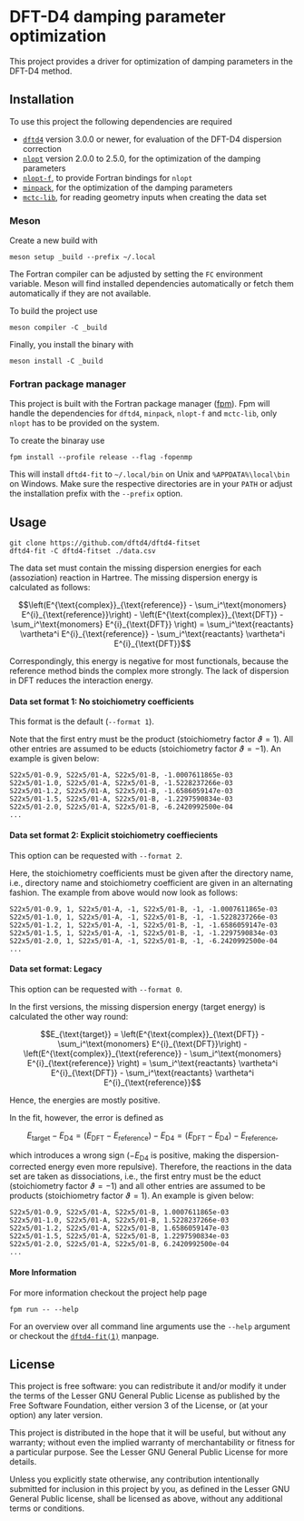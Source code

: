 # DFT-D4 damping parameter optimization

This project provides a driver for optimization of damping parameters in the DFT-D4 method.

## Installation

To use this project the following dependencies are required

- [`dftd4`](https://github.com/dftd4/dftd4) version 3.0.0 or newer,
  for evaluation of the DFT-D4 dispersion correction
- [`nlopt`](https://nlopt.readthedocs.io) version 2.0.0 to 2.5.0,
  for the optimization of the damping parameters
- [`nlopt-f`](https://github.com/grimme-lab/nlopt-f),
  to provide Fortran bindings for `nlopt`
- [`minpack`](https://github.com/fortran-lang/minpack),
  for the optimization of the damping parameters
- [`mctc-lib`](https://github.com/grimme-lab/mctc-lib),
  for reading geometry inputs when creating the data set

### Meson

Create a new build with

```
meson setup _build --prefix ~/.local
```

The Fortran compiler can be adjusted by setting the `FC` environment variable.
Meson will find installed dependencies automatically or fetch them automatically if they are not available.

To build the project use

```
meson compiler -C _build
```

Finally, you install the binary with

```
meson install -C _build
```

### Fortran package manager

This project is built with the Fortran package manager ([fpm](https://github.com/fortran-lang/fpm)).
Fpm will handle the dependencies for `dftd4`, `minpack`, `nlopt-f` and `mctc-lib`, only `nlopt` has to be provided on the system.

To create the binaray use

```
fpm install --profile release --flag -fopenmp
```

This will install `dftd4-fit` to `~/.local/bin` on Unix and `%APPDATA%\local\bin` on Windows.
Make sure the respective directories are in your `PATH` or adjust the installation prefix with the `--prefix` option.

## Usage

```
git clone https://github.com/dftd4/dftd4-fitset
dftd4-fit -C dftd4-fitset ./data.csv
```

The data set must contain the missing dispersion energies for each (assoziation) reaction in Hartree.
The missing dispersion energy is calculated as follows:

```math
\left(E^{\text{complex}}_{\text{reference}} - \sum_i^\text{monomers} E^{i}_{\text{reference}}\right) - \left(E^{\text{complex}}_{\text{DFT}} - \sum_i^\text{monomers} E^{i}_{\text{DFT}} \right) = \sum_i^\text{reactants} \vartheta^i E^{i}_{\text{reference}} - \sum_i^\text{reactants} \vartheta^i E^{i}_{\text{DFT}}
```

Correspondingly, this energy is negative for most functionals, because the reference method binds the complex more strongly.
The lack of dispersion in DFT reduces the interaction energy.

#### Data set format 1: No stoichiometry coefficients

This format is the default (`--format 1`).

Note that the first entry must be the product (stoichiometry factor $\vartheta = 1$).
All other entries are assumed to be educts (stoichiometry factor $\vartheta = -1$).
An example is given below:

```csv
S22x5/01-0.9, S22x5/01-A, S22x5/01-B, -1.0007611865e-03
S22x5/01-1.0, S22x5/01-A, S22x5/01-B, -1.5228237266e-03
S22x5/01-1.2, S22x5/01-A, S22x5/01-B, -1.6586059147e-03
S22x5/01-1.5, S22x5/01-A, S22x5/01-B, -1.2297590834e-03
S22x5/01-2.0, S22x5/01-A, S22x5/01-B, -6.2420992500e-04
...
```

#### Data set format 2: Explicit stoichiometry coeffiecients

This option can be requested with `--format 2`.

Here, the stoichiometry coefficients must be given after the directory name, i.e., directory name and stoichiometry coefficient are given in an alternating fashion.
The example from above would now look as follows:

```csv
S22x5/01-0.9, 1, S22x5/01-A, -1, S22x5/01-B, -1, -1.0007611865e-03
S22x5/01-1.0, 1, S22x5/01-A, -1, S22x5/01-B, -1, -1.5228237266e-03
S22x5/01-1.2, 1, S22x5/01-A, -1, S22x5/01-B, -1, -1.6586059147e-03
S22x5/01-1.5, 1, S22x5/01-A, -1, S22x5/01-B, -1, -1.2297590834e-03
S22x5/01-2.0, 1, S22x5/01-A, -1, S22x5/01-B, -1, -6.2420992500e-04
...
```

#### Data set format: Legacy

This option can be requested with `--format 0`.

In the first versions, the missing dispersion energy (target energy) is calculated the other way round:

```math
E_{\text{target}} = \left(E^{\text{complex}}_{\text{DFT}} - \sum_i^\text{monomers} E^{i}_{\text{DFT}}\right) - \left(E^{\text{complex}}_{\text{reference}} - \sum_i^\text{monomers} E^{i}_{\text{reference}} \right) = \sum_i^\text{reactants} \vartheta^i E^{i}_{\text{DFT}} - \sum_i^\text{reactants} \vartheta^i E^{i}_{\text{reference}}
```

Hence, the energies are mostly positive.

In the fit, however, the error is defined as

```math
E_{\text{target}} - E_{\text{D4}} = (E_{\text{DFT}} - E_{\text{reference}}) - E_{\text{D4}} = (E_{\text{DFT}} - E_{\text{D4}}) - E_{\text{reference}} \text{,}
```

which introduces a wrong sign ($- E_{\text{D4}}$ is positive, making the dispersion-corrected energy even more repulsive).
Therefore, the reactions in the data set are taken as dissociations, i.e., the first entry must be the educt (stoichiometry factor $\vartheta = -1$) and all other entries are assumed to be products (stoichiometry factor $\vartheta = 1$).
An example is given below:

```csv
S22x5/01-0.9, S22x5/01-A, S22x5/01-B, 1.0007611865e-03
S22x5/01-1.0, S22x5/01-A, S22x5/01-B, 1.5228237266e-03
S22x5/01-1.2, S22x5/01-A, S22x5/01-B, 1.6586059147e-03
S22x5/01-1.5, S22x5/01-A, S22x5/01-B, 1.2297590834e-03
S22x5/01-2.0, S22x5/01-A, S22x5/01-B, 6.2420992500e-04
...
```

#### More Information

For more information checkout the project help page

```
fpm run -- --help
```

For an overview over all command line arguments use the `--help` argument or checkout the [`dftd4-fit(1)`](man/dftd4-fit.1.adoc) manpage.

## License

This project is free software: you can redistribute it and/or modify it under
the terms of the Lesser GNU General Public License as published by
the Free Software Foundation, either version 3 of the License, or
(at your option) any later version.

This project is distributed in the hope that it will be useful,
but without any warranty; without even the implied warranty of
merchantability or fitness for a particular purpose. See the
Lesser GNU General Public License for more details.

Unless you explicitly state otherwise, any contribution intentionally
submitted for inclusion in this project by you, as defined in the
Lesser GNU General Public license, shall be licensed as above, without any
additional terms or conditions.
